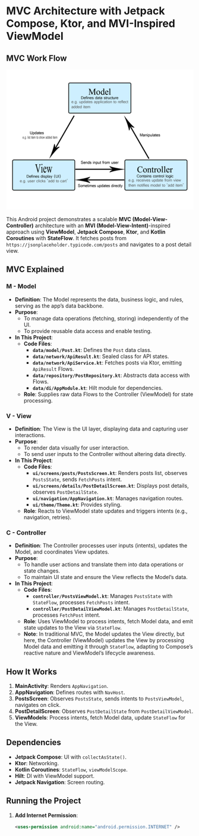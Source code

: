# MVC Architecture with Jetpack Compose, Ktor, and MVI-Inspired ViewModel


## MVC Work Flow
![Work flow image](images/image_1.png)

This Android project demonstrates a scalable **MVC (Model-View-Controller)** architecture with an **MVI (Model-View-Intent)**-inspired approach using **ViewModel**, **Jetpack Compose**, **Ktor**, and **Kotlin Coroutines** with **StateFlow**. It fetches posts from `https://jsonplaceholder.typicode.com/posts` and navigates to a post detail view.

## MVC Explained

### M - Model
- **Definition**: The Model represents the data, business logic, and rules, serving as the app’s data backbone.
- **Purpose**: 
  - To manage data operations (fetching, storing) independently of the UI.
  - To provide reusable data access and enable testing.
- **In This Project**:
  - **Code Files**:
    - **`data/model/Post.kt`**: Defines the `Post` data class.
    - **`data/network/ApiResult.kt`**: Sealed class for API states.
    - **`data/network/ApiService.kt`**: Fetches posts via Ktor, emitting `ApiResult` Flows.
    - **`data/repository/PostRepository.kt`**: Abstracts data access with Flows.
    - **`data/di/AppModule.kt`**: Hilt module for dependencies.
  - **Role**: Supplies raw data Flows to the Controller (ViewModel) for state processing.

### V - View
- **Definition**: The View is the UI layer, displaying data and capturing user interactions.
- **Purpose**: 
  - To render data visually for user interaction.
  - To send user inputs to the Controller without altering data directly.
- **In This Project**:
  - **Code Files**:
    - **`ui/screens/posts/PostsScreen.kt`**: Renders posts list, observes `PostsState`, sends `FetchPosts` intent.
    - **`ui/screens/details/PostDetailScreen.kt`**: Displays post details, observes `PostDetailState`.
    - **`ui/navigation/AppNavigation.kt`**: Manages navigation routes.
    - **`ui/theme/Theme.kt`**: Provides styling.
  - **Role**: Reacts to ViewModel state updates and triggers intents (e.g., navigation, retries).

### C - Controller
- **Definition**: The Controller processes user inputs (intents), updates the Model, and coordinates View updates.
- **Purpose**: 
  - To handle user actions and translate them into data operations or state changes.
  - To maintain UI state and ensure the View reflects the Model’s data.
- **In This Project**:
  - **Code Files**:
    - **`controller/PostsViewModel.kt`**: Manages `PostsState` with `StateFlow`, processes `FetchPosts` intent.
    - **`controller/PostDetailViewModel.kt`**: Manages `PostDetailState`, processes `FetchPost` intent.
  - **Role**: Uses ViewModel to process intents, fetch Model data, and emit state updates to the View via `StateFlow`.
  - **Note**: In traditional MVC, the Model updates the View directly, but here, the Controller (ViewModel) updates the View by processing Model data and emitting it through `StateFlow`, adapting to Compose’s reactive nature and ViewModel’s lifecycle awareness.


## How It Works
1. **MainActivity**: Renders `AppNavigation`.
2. **AppNavigation**: Defines routes with `NavHost`.
3. **PostsScreen**: Observes `PostsState`, sends intents to `PostsViewModel`, navigates on click.
4. **PostDetailScreen**: Observes `PostDetailState` from `PostDetailViewModel`.
5. **ViewModels**: Process intents, fetch Model data, update `StateFlow` for the View.

## Dependencies
- **Jetpack Compose**: UI with `collectAsState()`.
- **Ktor**: Networking.
- **Kotlin Coroutines**: `StateFlow`, `viewModelScope`.
- **Hilt**: DI with ViewModel support.
- **Jetpack Navigation**: Screen routing.

## Running the Project
1. **Add Internet Permission**:
   ```xml
   <uses-permission android:name="android.permission.INTERNET" />

